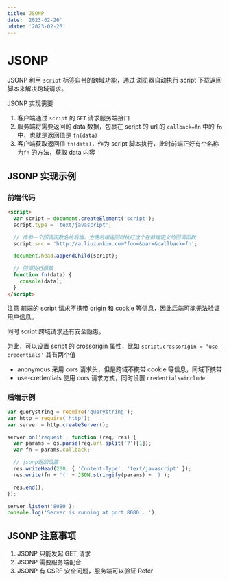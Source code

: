 ```yaml
---
title: JSONP
date: '2023-02-26'
udate: '2023-02-26'
---
```


# JSONP

JSONP 利用 `script` 标签自带的跨域功能，通过 浏览器自动执行 script 下载返回脚本来解决跨域请求。

JSONP 实现需要

1. 客户端通过 `script` 的 `GET` 请求服务端接口
2. 服务端将需要返回的 data 数据，包裹在 script 的 url 的 `callback=fn` 中的 `fn` 中，也就是返回值是 `fn(data)`
3. 客户端获取返回值 `fn(data)`，作为 script 脚本执行，此时前端正好有个名称为`fn` 的方法，获取 data 内容

## JSONP 实现示例

### 前端代码

```html
<script>
  var script = document.createElement('script');
  script.type = 'text/javascript';

  // 传参一个回调函数名给后端，方便后端返回时执行这个在前端定义的回调函数
  script.src = 'http://a.liuzunkun.com?foo=&bar=&callback=fn';

  document.head.appendChild(script);

  // 回调执行函数
  function fn(data) {
    console(data);
  }
</script>
```

注意
前端的 script 请求不携带 origin 和 cookie 等信息，因此后端可能无法验证用户信息。

同时 script 跨域请求还有安全隐患。

为此，可以设置 script 的 crossorigin 属性，比如 `script.crossorigin = 'use-credentials'` 其有两个值

- anonymous 采用 cors 请求头，但是跨域不携带 cookie 等信息，同域下携带
- use-credentials 使用 cors 请求方式，同时设置 `credentials=include`

### 后端示例

```js
var querystring = require('querystring');
var http = require('http');
var server = http.createServer();

server.on('request', function (req, res) {
  var params = qs.parse(req.url.split('?')[1]);
  var fn = params.callback;

  // jsonp返回设置
  res.writeHead(200, { 'Content-Type': 'text/javascript' });
  res.write(fn + '(' + JSON.stringify(params) + ')');

  res.end();
});

server.listen('8080');
console.log('Server is running at port 8080...');
```

## JSONP 注意事项

1. JSONP 只能发起 GET 请求
2. JSONP 需要服务端配合
3. JSONP 有 CSRF 安全问题，服务端可以验证 Refer
